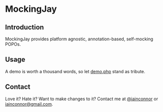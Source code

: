 # MockingJay

## Introduction

MockingJay provides platform agnostic, annotation-based, self-mocking POPOs.

## Usage

A demo is worth a thousand words, so let [demo.php](demo.php) stand as tribute.

## Contact

Love it? Hate it? Want to make changes to it? Contact me at [@iainconnor](http://www.twitter.com/iainconnor) or
[iainconnor@gmail.com](mailto:iainconnor@gmail.com).